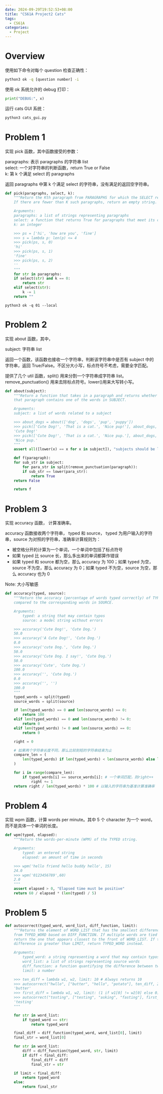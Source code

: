 ```yaml
---
date: 2024-09-29T19:52:53+08:00
title: "CS61A Project2 Cats"
tags:
  - CS61A
categories:
  - Project
---
```


# Overview

使用如下命令对每个 question 检查正确性：

```sh
python3 ok -q [question number] -i
```

使用 ok 系统允许的 debug 打印：

```py
print("DEBUG:", x)
```

运行 cats GUI 系统：

```py
python3 cats_gui.py
```

# Problem 1

实现 pick 函数，其中函数接受的参数：

paragraphs: 表示 paragraphs 的字符串 list  
select: 一个对字符串的判断函数，return True or False  
k: 第 k 个满足 select 的 paragraphs

返回 paragraphs 中第 k 个满足 select 的字符串，没有满足的返回空字符串。

```py
def pick(paragraphs, select, k):
    """Return the Kth paragraph from PARAGRAPHS for which the SELECT returns True.
    If there are fewer than K such paragraphs, return an empty string.

    Arguments:
	paragraphs: a list of strings representing paragraphs
	select: a function that returns True for paragraphs that meet its criteria
	k: an integer

    >>> ps = ['hi', 'how are you', 'fine']
    >>> s = lambda p: len(p) <= 4
    >>> pick(ps, s, 0)
    'hi'
    >>> pick(ps, s, 1)
    'fine'
    >>> pick(ps, s, 2)
    ''
    """
    for str in paragraphs:
	if select(str) and k == 0:
	    return str
	elif select(str):
	    k -= 1
    return ""
```

`python3 ok -q 01 --local`

# Problem 2

实现 about 函数，其中，

subject: 字符串 list

返回一个函数，该函数也接收一个字符串，判断该字符串中是否有 subject 中的字符串，返回 True/False。不区分大小写，标点符号不考虑，需要全字匹配。

提供了几个 util 函数，split() 用来分割一个字符串成字符串 list。remove_punctuation() 用来去除标点符号。lower()用来大写转小写。

```py
def about(subject):
    """Return a function that takes in a paragraph and returns whether
    that paragraph contains one of the words in SUBJECT.

    Arguments:
	subject: a list of words related to a subject

    >>> about_dogs = about(['dog', 'dogs', 'pup', 'puppy'])
    >>> pick(['Cute Dog!', 'That is a cat.', 'Nice pup!'], about_dogs, 0)
    'Cute Dog!'
    >>> pick(['Cute Dog!', 'That is a cat.', 'Nice pup.'], about_dogs, 1)
    'Nice pup.'
    """
    assert all([lower(x) == x for x in subject]), "subjects should be lowercase."

    def f(paragraph):
	for sub_str in subject:
	    for para_str in split(remove_punctuation(paragraph)):
		if sub_str == lower(para_str):
		    return True
	return False

    return f
```

# Problem 3

实现 accuracy 函数， 计算准确率。

accuracy 函数接收两个字符串， typed 和 source， typed 为用户输入的字符串，source 为对照的字符串，准确率计算规则为：

- 被空格分开的计算为一个单词，一个单词中包括了标点符号
- 如果 typed 比 source 长，那么多出来的单词都算作错误
- 如果 typed 和 source 都为空，那么 accuracy 为 100；如果 typed 为空，source 不为空，那么 accuracy 为 0；如果 typed 不为空，source 为空，那么 accuracy 也为 0

Note: 大小写敏感

```py
def accuracy(typed, source):
    """Return the accuracy (percentage of words typed correctly) of TYPED
    compared to the corresponding words in SOURCE.

    Arguments:
        typed: a string that may contain typos
        source: a model string without errors

    >>> accuracy('Cute Dog!', 'Cute Dog.')
    50.0
    >>> accuracy('A Cute Dog!', 'Cute Dog.')
    0.0
    >>> accuracy('cute Dog.', 'Cute Dog.')
    50.0
    >>> accuracy('Cute Dog. I say!', 'Cute Dog.')
    50.0
    >>> accuracy('Cute', 'Cute Dog.')
    100.0
    >>> accuracy('', 'Cute Dog.')
    0.0
    >>> accuracy('', '')
    100.0
    """
    typed_words = split(typed)
    source_words = split(source)

    if len(typed_words) == 0 and len(source_words) == 0:
        return 100
    elif len(typed_words) == 0 and len(source_words) != 0:
        return 0
    elif len(typed_words) != 0 and len(source_words) == 0:
        return 0

    right = 0

    # 如果两个字符串长度不同，那么比较到短的字符串结束为止
    compare_len = (
        len(typed_words) if len(typed_words) < len(source_words) else len(source_words)
    )

    for i in range(compare_len):
        if typed_words[i] == source_words[i]: # 一个单词匹配，则right++
            right += 1
    return right / len(typed_words) * 100 # 以输入的字符串为基准计算准确率
```

# Problem 4

实现 wpm 函数，计算 words per minute。其中 5 个 character 为一个 word，而不是具体一个单词的长度。

```py
def wpm(typed, elapsed):
    """Return the words-per-minute (WPM) of the TYPED string.

    Arguments:
        typed: an entered string
        elapsed: an amount of time in seconds

    >>> wpm('hello friend hello buddy hello', 15)
    24.0
    >>> wpm('0123456789',60)
    2.0
    """
    assert elapsed > 0, "Elapsed time must be positive"
    return 60 / elapsed * (len(typed) / 5)
```

# Problem 5

```py
def autocorrect(typed_word, word_list, diff_function, limit):
    """Returns the element of WORD_LIST that has the smallest difference
    from TYPED_WORD based on DIFF_FUNCTION. If multiple words are tied for the smallest difference,
    return the one that appears closest to the front of WORD_LIST. If the
    difference is greater than LIMIT, return TYPED_WORD instead.

    Arguments:
        typed_word: a string representing a word that may contain typos
        word_list: a list of strings representing source words
        diff_function: a function quantifying the difference between two words
        limit: a number

    >>> ten_diff = lambda w1, w2, limit: 10 # Always returns 10
    >>> autocorrect("hwllo", ["butter", "hello", "potato"], ten_diff, 20)
    'butter'
    >>> first_diff = lambda w1, w2, limit: (1 if w1[0] != w2[0] else 0) # Checks for matching first char
    >>> autocorrect("tosting", ["testing", "asking", "fasting"], first_diff, 10)
    'testing'
    """

    for str in word_list:
        if typed_word == str:
            return typed_word

    final_diff = diff_function(typed_word, word_list[0], limit)
    final_str = word_list[0]

    for str in word_list:
        diff = diff_function(typed_word, str, limit)
        if diff < final_diff:
            final_diff = diff
            final_str = str

    if limit < final_diff:
        return typed_word
    else:
        return final_str
```
